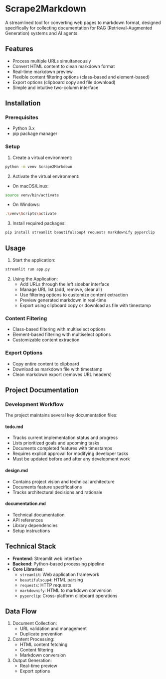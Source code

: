 # Scrape2Markdown

A streamlined tool for converting web pages to markdown format, designed specifically for collecting documentation for RAG (Retrieval-Augmented Generation) systems and AI agents.

## Features
- Process multiple URLs simultaneously
- Convert HTML content to clean markdown format
- Real-time markdown preview
- Flexible content filtering options (class-based and element-based)
- Export options (clipboard copy and file download)
- Simple and intuitive two-column interface

## Installation

### Prerequisites
- Python 3.x
- pip package manager

### Setup
1. Create a virtual environment:
```bash
python -m venv Scrape2Markdown
```

2. Activate the virtual environment:
- On macOS/Linux:
```bash
source venv/bin/activate
```
- On Windows:
```bash
.\venv\Scripts\activate
```

3. Install required packages:
```bash
pip install streamlit beautifulsoup4 requests markdownify pyperclip
```

## Usage

1. Start the application:
```bash
streamlit run app.py
```

2. Using the Application:
   - Add URLs through the left sidebar interface
   - Manage URL list (add, remove, clear all)
   - Use filtering options to customize content extraction
   - Preview generated markdown in real-time
   - Export using clipboard copy or download as file with timestamp

### Content Filtering
- Class-based filtering with multiselect options
- Element-based filtering with multiselect options
- Customizable content extraction

### Export Options
- Copy entire content to clipboard
- Download as markdown file with timestamp
- Clean markdown export (removes URL headers)

## Project Documentation

### Development Workflow
The project maintains several key documentation files:

#### todo.md
- Tracks current implementation status and progress
- Lists prioritized goals and upcoming tasks
- Documents completed features with timestamps
- Requires explicit approval for modifying developer tasks
- Must be updated before and after any development work

#### design.md
- Contains project vision and technical architecture
- Documents feature specifications
- Tracks architectural decisions and rationale

#### documentation.md
- Technical documentation
- API references
- Library dependencies
- Setup instructions

## Technical Stack
- **Frontend**: Streamlit web interface
- **Backend**: Python-based processing pipeline
- **Core Libraries**:
  - `streamlit`: Web application framework
  - `beautifulsoup4`: HTML parsing
  - `requests`: HTTP requests
  - `markdownify`: HTML to markdown conversion
  - `pyperclip`: Cross-platform clipboard operations

## Data Flow
1. Document Collection:
   - URL validation and management
   - Duplicate prevention
2. Content Processing:
   - HTML content fetching
   - Content filtering
   - Markdown conversion
3. Output Generation:
   - Real-time preview
   - Export options
